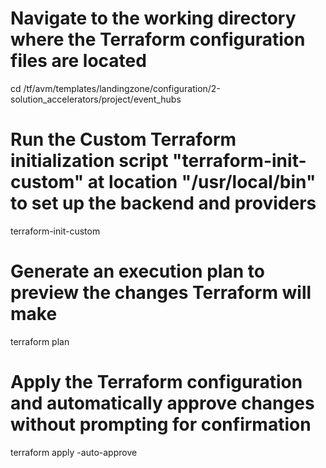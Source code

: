 # Navigate to the working directory where the Terraform configuration files are located
cd /tf/avm/templates/landingzone/configuration/2-solution_accelerators/project/event_hubs

# Run the Custom Terraform initialization script "terraform-init-custom" at location "/usr/local/bin" to set up the backend and providers
terraform-init-custom

# Generate an execution plan to preview the changes Terraform will make
terraform plan

# Apply the Terraform configuration and automatically approve changes without prompting for confirmation
terraform apply -auto-approve

